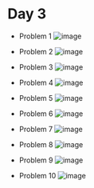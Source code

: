 # Day 3

- Problem 1
![image](https://github.com/user-attachments/assets/9f2eb322-fa19-4748-9bf1-6ea1662c1c8a)

- Problem 2
![image](https://github.com/user-attachments/assets/aaeacbac-ea6e-44bc-8af5-3e1dd6190df6)

- Problem 3
![image](https://github.com/user-attachments/assets/b7a00c68-62c8-4a02-92ff-d9d0c7f6c5fb)

- Problem 4
![image](https://github.com/user-attachments/assets/c7a06800-bd88-4984-9716-09d128017956)

- Problem 5
![image](https://github.com/user-attachments/assets/f953bb4e-9b39-4c7f-86bb-2f208b9e3100)

- Problem 6
![image](https://github.com/user-attachments/assets/48f0914c-d14e-418a-80ae-f49f77185599)

- Problem 7
![image](https://github.com/user-attachments/assets/73605350-7a52-45a5-882a-8d9789b6bb15)

- Problem 8
![image](https://github.com/user-attachments/assets/07575a63-9198-4fe6-9181-5ce4b894e226)

- Problem 9
![image](https://github.com/user-attachments/assets/0421f7ce-d73b-45ba-83c3-ce8a03b55deb)

- Problem 10
![image](https://github.com/user-attachments/assets/e4793c6d-ff41-447d-bb42-54f1a01ca938)

  
